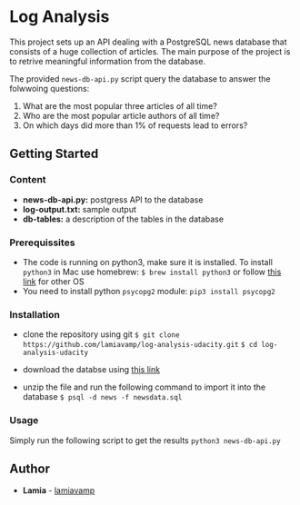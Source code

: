 # Log Analysis
This project sets up an API dealing with a PostgreSQL news database that consists of a huge collection of articles. The main purpose of the project is to retrive meaningful information from the database.

The provided `news-db-api.py` script query the database to answer the folwwoing questions:
1. What are the most popular three articles of all time?
2. Who are the most popular article authors of all time?
3. On which days did more than 1% of requests lead to errors?

## Getting Started

### Content
- **news-db-api.py:** postgress API to the database
- **log-output.txt:** sample output
- **db-tables:** a description of the tables in the database

### Prerequissites
- The code is running on python3, make sure it is installed. To install `python3` in Mac use homebrew: 
`$ brew install python3`
or follow [this link](https://realpython.com/installing-python) for other OS 
- You need to install python `psycopg2` module:
`pip3 install psycopg2`

### Installation
* clone the repository using git
`$ git clone https://github.com/lamiavamp/log-analysis-udacity.git`
`$ cd log-analysis-udacity`

* download the databse using [this link](https://d17h27t6h515a5.cloudfront.net/topher/2016/August/57b5f748_newsdata/newsdata.zip)
* unzip the file and run the following command to import it into the database
`$ psql -d news -f newsdata.sql`

### Usage
Simply run the following script to get the results
`python3 news-db-api.py`

## Author
* **Lamia** - [lamiavamp](https://github.com/lamiavamp)
